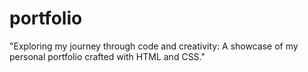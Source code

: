 # portfolio
"Exploring my journey through code and creativity: A showcase of my personal portfolio crafted with HTML and CSS."
